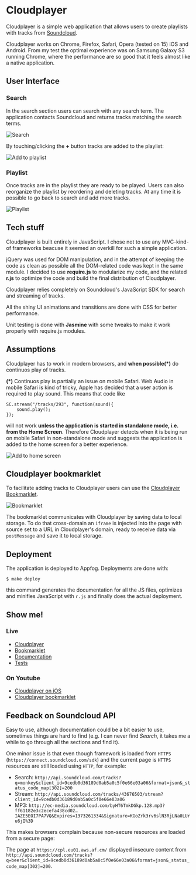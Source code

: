 # Cloudplayer

Cloudplayer is a simple web application that allows users to create playlists with tracks from [Soundcloud](https://soundcloud.com).

Cloudplayer works on Chrome, Firefox, Safari, Opera (tested on 15) iOS and Android. From my test the optimal experience was on Samsung Galaxy S3 running Chrome, where the performance are so good that it feels almost like a native application.

## User Interface

### Search

In the search section users can search with any search term. The application contacts Soundcloud and returns tracks matching the search terms.

![Search](https://raw.github.com/mmarcon/cloudplayer/master/screenshots/search.png)

By touching/clicking the **+** button tracks are added to the playlist:

![Add to playlist](https://raw.github.com/mmarcon/cloudplayer/master/screenshots/addtoplaylist.png)

### Playlist

Once tracks are in the playlist they are ready to be played. Users can also reorganize the playlist by reordering and deleting tracks. At any time it is possible to go back to search and add more tracks.

![Playlist](https://raw.github.com/mmarcon/cloudplayer/master/screenshots/playlist.png)


## Tech stuff

Cloudplayer is built entirely in JavaScript. I chose not to use any MVC-kind-of frameworks beacuse it seemed an overkill for such a simple application.

jQuery was used for DOM manipulation, and in the attempt of keeping the code as clean as possible all the DOM-related code was kept in the same module. I decided to use **require.js** to modularize my code, and the related **r.js** to optimize the code and build the final distribution of Cloudplayer.

Cloudplayer relies completely on Soundcloud's JavaScript SDK for search and streaming of tracks.

All the shiny UI animations and transitions are done with CSS for better performance.

Unit testing is done with **Jasmine** with some tweaks to make it work properly with require.js modules.

## Assumptions

Cloudplayer has to work in modern browsers, and **when possible(*)** do continuos play of tracks.

**(*)** Continuos play is partially an issue on mobile Safari. Web Audio in mobile Safari is kind of tricky, Apple has decided that a user action is required to play sound. This means that code like

	SC.stream("/tracks/293", function(sound){
		sound.play();
	});
	
will not work **unless the application is started in standalone mode, i.e. from the Home Screen**. Therefore Cloudplayer detects when it is being run on mobile Safari in non-standalone mode and suggests the application is added to the home screen for a better experience.

![Add to home screen](https://raw.github.com/mmarcon/cloudplayer/master/screenshots/mobilesafari.png)

## Cloudplayer bookmarklet

To facilitate adding tracks to Cloudplayer users can use the [Cloudplayer Bookmarklet](https://cpl.eu01.aws.af.cm/bookmarklet/).

![Bookmarklet](https://raw.github.com/mmarcon/cloudplayer/master/screenshots/bookmarklet.png)

The bookmarklet communicates with Cloudplayer by saving data to local storage. To do that cross-domain an `iframe` is injected into the page with source set to a URL in Cloudplayer's domain, ready to receive data via `postMessage` and save it to local storage.

## Deployment

The application is deployed to Appfog. Deployments are done with:

	$ make deploy
	
this command generates the documentation for all the JS files, optimizes and minifies JavaScript with `r.js` and finally does the actual deployment.

## Show me!

### Live

 * [Cloudplayer](https://cpl.eu01.aws.af.cm)
 * [Bookmarklet](https://cpl.eu01.aws.af.cm/bookmarklet/)
 * [Documentation](https://cpl.eu01.aws.af.cm/docs.html)
 * [Tests](https://cpl.eu01.aws.af.cm/tests)

### On Youtube

 * [Cloudplayer on iOS](http://youtu.be/cI2Q1fZCf70)
 * [Cloudplayer bookmarklet](http://youtu.be/N46OgvOjEDE)
 
## Feedback on Soundcloud API
 
Easy to use, although documentation could be a bit easier to use, sometimes things are hard to find (e.g. I can never find *Search*, it takes me a while to go through all the sections and find it).

One minor issue is that even though framework is loaded from `HTTPS` (`https://connect.soundcloud.com/sdk`) and the current page is `HTTPS` resources are still loaded using `HTTP`, for example:

 * Search: `http://api.soundcloud.com/tracks?q=monkey&client_id=9cedb0d36189d0ab5a0c5f0e66e03a06&format=json&_status_code_map[302]=200`
 * Stream: `http://api.soundcloud.com/tracks/43676503/stream? client_id=9cedb0d36189d0ab5a0c5f0e66e03a06`
 * MP3: `http://ec-media.soundcloud.com/byHT6TmkDGkp.128.mp3?ff61182e3c2ecefa438cd02…IAZE5EOI7PA7VQ&Expires=1373261334&Signature=KGoZrk3rv6slN3RjLNa0LUru6jI%3D`
 
This makes browsers complain because non-secure resources are loaded from a secure page:

The page at `https://cpl.eu01.aws.af.cm/` displayed insecure content from `http://api.soundcloud.com/tracks?q=beer&client_id=9cedb0d36189d0ab5a0c5f0e66e03a06&format=json&_status_code_map[302]=200`.

